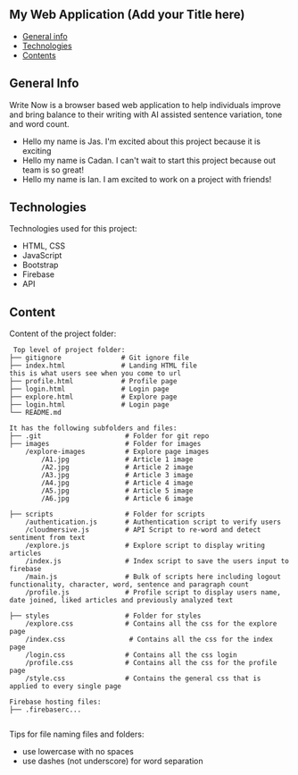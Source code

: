 ## My Web Application (Add your Title here)

* [General info](#general-info)
* [Technologies](#technologies)
* [Contents](#content)

## General Info

Write Now is a browser based web application to help individuals improve and bring balance to their writing with AI assisted sentence variation, tone and word count.


* Hello my name is Jas. I'm excited about this project because it is exciting
* Hello my name is Cadan. I can't wait to start this project because out team is so great!
* Hello my name is Ian. I am excited to work on a project with friends!
 
## Technologies

Technologies used for this project:

* HTML, CSS
* JavaScript
* Bootstrap
* Firebase
* API
 
## Content

Content of the project folder:

```
 Top level of project folder: 
├── gitignore               # Git ignore file
├── index.html              # Landing HTML file
this is what users see when you come to url
├── profile.html            # Profile page 
├── login.html              # Login page
├── explore.html            # Explore page
├── login.html              # Login page
└── README.md

It has the following subfolders and files:
├── .git                     # Folder for git repo
├── images                   # Folder for images
    /explore-images          # Explore page images
        /A1.jpg              # Article 1 image
        /A2.jpg              # Article 2 image
        /A3.jpg              # Article 3 image
        /A4.jpg              # Article 4 image
        /A5.jpg              # Article 5 image
        /A6.jpg              # Article 6 image
        
├── scripts                  # Folder for scripts
    /authentication.js       # Authentication script to verify users 
    /cloudmersive.js         # API Script to re-word and detect sentiment from text
    /explore.js              # Explore script to display writing articles 
    /index.js                # Index script to save the users input to firebase
    /main.js                 # Bulk of scripts here including logout functionality, character, word, sentence and paragraph count
    /profile.js              # Profile script to display users name, date joined, liked articles and previously analyzed text

├── styles                   # Folder for styles
    /explore.css             # Contains all the css for the explore page
    /index.css                # Contains all the css for the index page
    /login.css               # Contains all the css login
    /profile.css             # Contains all the css for the profile page
    /style.css               # Contains the general css that is applied to every single page

Firebase hosting files: 
├── .firebaserc...


```

Tips for file naming files and folders:

* use lowercase with no spaces
* use dashes (not underscore) for word separation
